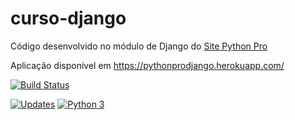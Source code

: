 # curso-django
Código desenvolvido no módulo de Django do [Site Python Pro](www.python.pro.br)

Aplicação disponível em https://pythonprodjango.herokuapp.com/

[![Build Status](https://travis-ci.com/andremenezees/curso-django.svg?branch=master)](https://travis-ci.com/andremenezees/curso-django)

[![Updates](https://pyup.io/repos/github/andremenezees/curso-django/shield.svg)](https://pyup.io/repos/github/andremenezees/curso-django/)
[![Python 3](https://pyup.io/repos/github/andremenezees/curso-django/python-3-shield.svg)](https://pyup.io/repos/github/andremenezees/curso-django/)
